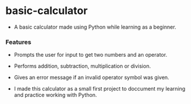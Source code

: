 # basic-calculator
- A basic calculator made using Python while learning as a beginner.
### Features
- Prompts the user for input to get two numbers and an operator.
- Performs addition, subtraction, multiplication or division.
- Gives an error message if an invalid operator symbol was given.

- I made this calculator as a small first project to doccument my learning and practice working with Python.
